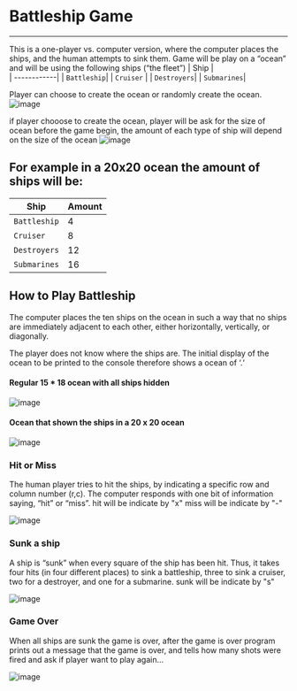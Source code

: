 # Battleship Game
-----------------
This is a one-player vs. computer version, where the computer places the ships, and the human attempts to sink them.
Game will be play on a “ocean” and will be using the following ships (“the fleet”)
| Ship        |         
| ------------| 
| `Battleship`| 
| `Cruiser`   | 
| `Destroyers`| 
| `Submarines`| 

Player can choose to create the ocean or randomly create the ocean.
![image](https://user-images.githubusercontent.com/77389522/173012566-81fd0992-5593-4e5f-8caf-d15bcf8495ea.png)


if player chooose to create the ocean, player will be ask for the size of ocean before the game begin, the amount of each type of ship will depend on the size of the ocean
![image](https://user-images.githubusercontent.com/77389522/173009628-aa79476a-1a29-4fdc-94a5-31a48e40df45.png)


## For example in a 20x20 ocean the amount of ships will be:
| Ship        | Amount |         
| ------------| -------|
| `Battleship`| 4      | 
| `Cruiser`   | 8      |
| `Destroyers`| 12     |
| `Submarines`| 16     |

## How to Play Battleship
The computer places the ten ships on the ocean in such a way that no ships are immediately adjacent to each other, either horizontally, vertically, or diagonally. 

The player does not know where the ships are. The initial display of the ocean to be printed to the console therefore shows a ocean of ‘.‘ 
#### Regular 15 * 18 ocean with all ships hidden
![image](https://user-images.githubusercontent.com/77389522/173008444-c16cd29e-7fa1-46cf-b646-89398248b85b.png)

#### Ocean that shown the ships in a 20 x 20 ocean 
![image](https://user-images.githubusercontent.com/77389522/173008158-5b502343-0772-455f-9ff7-e56f72f948ad.png)

### Hit or Miss
The human player tries to hit the ships, by indicating a specific row and column number (r,c). The computer responds with one bit of information saying, “hit” or “miss”.
hit will be indicate by "x"
miss will be indicate by "-"

![image](https://user-images.githubusercontent.com/77389522/172989558-a61f6a4c-b5c9-4652-a920-1233871b2dd3.png)

### Sunk a ship
A ship is “sunk” when every square of the ship has been hit. Thus, it takes four hits (in four different places) to sink a battleship, three to sink a cruiser, two for a destroyer, and one for a submarine.
sunk will be indicate by "s"

![image](https://user-images.githubusercontent.com/77389522/172990215-bc48d69c-59d4-471f-9ddf-e327864c3d5c.png)

### Game Over
When all ships are sunk the game is over, after the game is over program prints out a message that the game is over, and tells how many shots were fired and ask if player want to play again...

![image](https://user-images.githubusercontent.com/77389522/172990329-284c2eac-77da-4794-a38a-c16fca27e15e.png)
